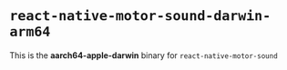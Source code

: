 # `react-native-motor-sound-darwin-arm64`

This is the **aarch64-apple-darwin** binary for `react-native-motor-sound`
